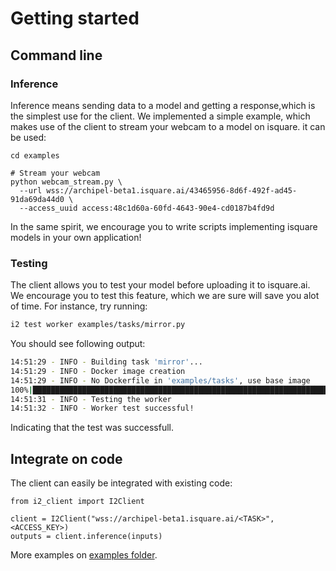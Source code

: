 # Getting started

## Command line

### Inference

Inference means sending data to a model and getting a response,which is the simplest use for the client. We implemented a simple example, which makes use of the client to stream your webcam to a model on isquare. it can be used:

```
cd examples

# Stream your webcam
python webcam_stream.py \
  --url wss://archipel-beta1.isquare.ai/43465956-8d6f-492f-ad45-91da69da44d0 \
  --access_uuid access:48c1d60a-60fd-4643-90e4-cd0187b4fd9d
```
In the same spirit, we encourage you to write scripts implementing isquare models in your own application!

### Testing

The client allows you to test your model before uploading it to isquare.ai. We encourage you to test this feature, which we are sure will save you alot of time. For instance, try running:

```bash
i2 test worker examples/tasks/mirror.py
```
You should see following output:

```bash
14:51:29 - INFO - Building task 'mirror'...
14:51:29 - INFO - Docker image creation
14:51:29 - INFO - No Dockerfile in 'examples/tasks', use base image
100%|██████████████████████████████████████████████████████████████████████████████████████████████████████████████████████████████████████████████████████████████████████████| 2/2 [00:00<00:00, 10485.76 steps/s]14:51:31 - INFO - Task 'mirror' successfully built!
14:51:31 - INFO - Testing the worker
14:51:32 - INFO - Worker test successful!
```

Indicating that the test was successfull.

## Integrate on code

The client can easily be integrated with existing code:

```
from i2_client import I2Client

client = I2Client("wss://archipel-beta1.isquare.ai/<TASK>", <ACCESS_KEY>)
outputs = client.inference(inputs)

```

More examples on [examples folder](/examples).
